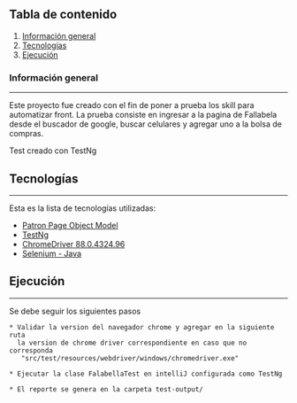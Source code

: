 ## Tabla de contenido
1. [Información general](Información_general)
2. [Tecnologías](Tecnologías)
3. [Ejecución](Ejecución)
### Información general
***
Este proyecto fue creado con el fin de poner a prueba los skill para automatizar front.
La prueba consiste en ingresar a la pagina de Fallabela desde el buscador de google,
buscar celulares y agregar uno a la bolsa de compras.

Test creado con TestNg

## Tecnologías
***
Esta es la lista de tecnologías utilizadas:

* [Patron Page Object Model]()
* [TestNg](https://mvnrepository.com/artifact/org.testng/testng/6.8.8) 
* [ChromeDriver 88.0.4324.96](https://chromedriver.chromium.org/) 
* [Selenium - Java](https://mvnrepository.com/artifact/org.seleniumhq.selenium/selenium-java/4.0.0-beta-1)
## Ejecución
***
Se debe seguir los siguientes pasos 
```
* Validar la version del navegador chrome y agregar en la siguiente ruta 
  la version de chrome driver correspondiente en caso que no corresponda
   "src/test/resources/webdriver/windows/chromedriver.exe"

* Ejecutar la clase FalabellaTest en intelliJ configurada como TestNg 

* El reporte se genera en la carpeta test-output/

```

